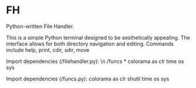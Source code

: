 # FH
Python-written File Handler.

This is a simple Python terminal designed to be aesthetically appealing.
The interface allows for both directory navigation and editing.
Commands include help, print, cdir, sdir, move

Import dependencies (/filehandler.py): \n
/funcs *
colorama as clr
time
os
sys

Import dependencies (/funcs.py):
colorama as clr
shutil
time
os
sys
